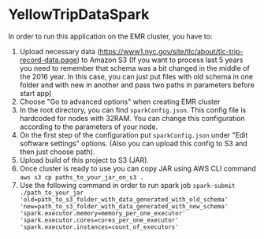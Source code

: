 # YellowTripDataSpark


In order to run this application on the EMR cluster, you have to:
1. Upload necessary data (https://www1.nyc.gov/site/tlc/about/tlc-trip-record-data.page) to Amazon S3 (If you want to process last 5 years you need to remember that schema was a bit changed in the middle of the 2016 year. In this case, you can just put files with old schema in one folder and with new in another and pass two paths in parameters before start app) 
2. Choose "Go to advanced options" when creating EMR cluster
3. In the root directory, you can find `sparkConfig.json`. This config file is hardcoded for nodes with 32RAM. You can change this configuration according to the parameters of your node.
4. On the first step of the configuration put `sparkConfig.json` under "Edit software settings" options. (Also you can upload this config to S3 and then just choose path).
5. Upload build of this project to S3 (JAR).
6. Once cluster is ready to use you can copy JAR using AWS CLI command `aws s3 cp paths_to_your_jar_on_s3 .`  
7. Use the following command in order to run spark job `spark-submit ./path_to_your_jar 'old=path_to_s3_folder_with_data_generated_with_old_schema' 'new=path_to_s3_folder_with_data_generated_with_new_schema' 'spark.executor.memory=memory_per_one_executor' 'spark.executor.cores=cores_per_one_executor' 'spark.executor.instances=count_of_executors'`